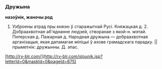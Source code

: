 ### Дружына
**назоўнік, жаночы род**

1. Узброены атрад пры князю ў старажытнай Русі. Княжацкая д. 2. Добраахвотнае аб'яднанне людзей, створанае з якой-н. мэтай. Пнтерская д. Пажарная д. Народная дружына — добраахвотная арганізацыя, якая дапамагае міліцыі ў ахове грамадскага парадку. || прыметнік: дружынны. Д. эпас.

<a rel="author">[http://rv-blr.com/](http://rv-blr.com/slounik.jsp?letterId=0&maskId=0&pageId=875)</a>
